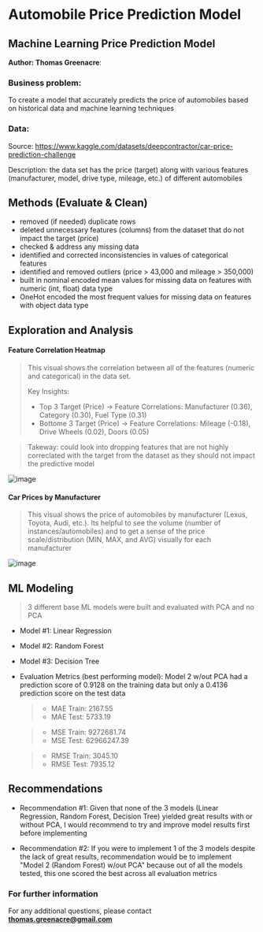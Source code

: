 # Automobile Price Prediction Model
## Machine Learning Price Prediction Model 

**Author: Thomas Greenacre**: 

### Business problem:

To create a model that accurately predicts the price of automobiles based on historical data and machine learning techniques


### Data:
Source: https://www.kaggle.com/datasets/deepcontractor/car-price-prediction-challenge


Description: the data set has the price (target) along with various features (manufacturer, model, drive type, mileage, etc.) of different automobiles


## Methods (Evaluate & Clean)
- removed (if needed) duplicate rows
- deleted unnecessary features (columns) from the dataset that do not impact the target (price)
- checked & address any missing data
- identified and corrected inconsistencies in values of categorical features
- identified and removed outliers (price > 43,000 and mileage > 350,000)
- built in nominal encoded mean values for missing data on features with numeric (int, float) data type
- OneHot encoded the most frequent values for missing data on features with object data type

## Exploration and Analysis

#### Feature Correlation Heatmap
> This visual shows the correlation between all of the features (numeric and categorical) in the data set. 
> 
> Key Insights:
  >- Top 3 Target (Price) -> Feature Correlations: Manufacturer (0.36), Category (0.30), Fuel Type (0.31)
  >- Bottome 3 Target (Price) -> Feature Correlations: Mileage (-0.18), Drive Wheels (0.02), Doors (0.05)

> Takeway: could look into dropping features that are not highly correclated with the target from the dataset as they should not impact the predictive model

![image](https://user-images.githubusercontent.com/104700955/181682758-86655876-cae2-49a4-864e-90a1d707bde3.png)


#### Car Prices by Manufacturer
> This visual shows the price of automobiles by manufacturer (Lexus, Toyota, Audi, etc.). Its helpful to see the volume (number of instances/automobiles) and to get a sense of the price scale/distribution (MIN, MAX, and AVG) visually for each manufacturer

![image](https://user-images.githubusercontent.com/104700955/181682552-f5c61fe1-e0d0-42f9-81f8-209635d7f3fa.png)

## ML Modeling
> 3 different base ML models were built and evaluated with PCA and no PCA 
  - Model #1: Linear Regression
  - Model #2: Random Forest
  - Model #3: Decision Tree 

  - Evaluation Metrics (best performing model): Model 2 w/out PCA had a prediction score of 0.9128 on the training data but only a 0.4136 prediction score on the test data
    >-  MAE Train: 2167.55
    >-  MAE Test: 5733.19

    >-  MSE Train: 9272681.74
    >-  MSE Test: 62966247.39

    >-  RMSE Train: 3045.10
    >-  RMSE Test: 7935.12

## Recommendations

 - Recommendation #1: Given that none of the 3 models (Linear Regression, Random Forest, Decision Tree) yielded great results with or without PCA, I would recommend to try and improve model results first before implementing

 - Recommendation #2: If you were to implement 1 of the 3 models despite the lack of great results, recommendation would be to implement "Model 2 (Random Forest) w/out PCA" because out of all the models tested, this one scored the best across all evaluation metrics

### For further information


For any additional questions, please contact **thomas.greenacre@gmail.com**


